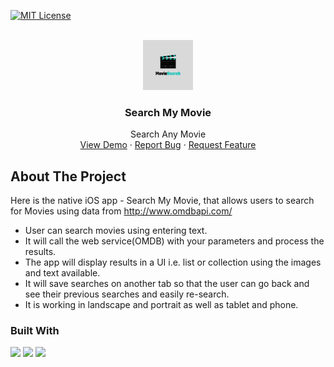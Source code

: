 <div id="top"></div>


<!-- PROJECT SHIELDS -->

[![MIT License][license-shield]][license-url]



<!-- PROJECT LOGO -->
<br />
<div align="center">
  <a href="https://github.com/rahulmns/SearchMyMovie">
    <img src="images/logo.png" alt="Logo" width="80" height="80">
  </a>

<h3 align="center">Search My Movie</h3>

  <p align="center">
    Search Any Movie
    <br />
    <a href="https://github.com/rahulmns/SearchMyMovie">View Demo</a>
    ·
    <a href="https://github.com/rahulmns/SearchMyMovie/issues">Report Bug</a>
    ·
    <a href="github.com/rahulmns/SearchMyMovie/issues">Request Feature</a>
  </p>
</div>

<!-- ABOUT THE PROJECT -->
## About The Project

Here is the native iOS app - Search My Movie, that allows users to search for Movies using data from http://www.omdbapi.com/

* User can search movies using entering text.
* It will call the web service(OMDB) with your parameters and process the results.
* The app will display results in a UI i.e. list or collection using the images and text available. 
* It will save searches on another tab so that the user can go back and see their previous searches and easily re-search.
* It is working in landscape and portrait as well as tablet and phone.



### Built With

<p align="left">
    <img src="https://img.shields.io/badge/iOS-14.0+-green.svg" />
    <img src="https://img.shields.io/badge/Swift-5.2-orange.svg" />
    <img src="https://img.shields.io/badge/SwiftUI-+-blue.svg" />
</p>


[license-shield]: https://img.shields.io/github/license/othneildrew/Best-README-Template.svg?style=for-the-badge
[license-url]: https://github.com/othneildrew/Best-README-Template/blob/master/LICENSE.txt
[linkedin-shield]: https://img.shields.io/badge/-LinkedIn-black.svg?style=for-the-badge&logo=linkedin&colorB=555

